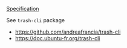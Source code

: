  [Specification](https://specifications.freedesktop.org/trash-spec/trashspec-latest.html) 

See `trash-cli` package
* https://github.com/andreafrancia/trash-cli
* https://doc.ubuntu-fr.org/trash-cli
